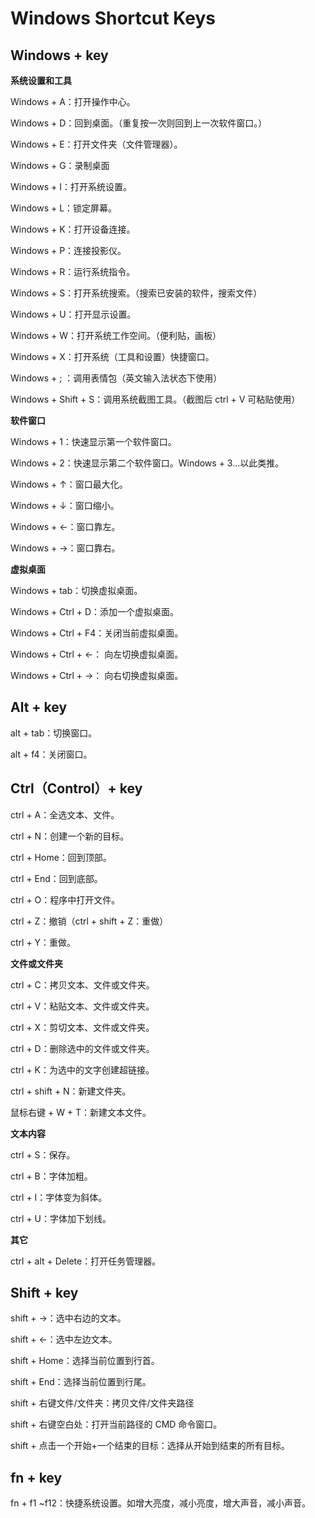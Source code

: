 # Windows Shortcut Keys

## Windows + key

**系统设置和工具**

Windows + A：打开操作中心。

Windows + D：回到桌面。（重复按一次则回到上一次软件窗口。）

Windows + E：打开文件夹（文件管理器）。

Windows + G：录制桌面

Windows + I：打开系统设置。

Windows + L：锁定屏幕。

Windows + K：打开设备连接。

Windows + P：连接投影仪。

Windows + R：运行系统指令。

Windows + S：打开系统搜索。（搜索已安装的软件，搜索文件）

Windows + U：打开显示设置。

Windows + W：打开系统工作空间。（便利贴，画板）

Windows + X：打开系统（工具和设置）快捷窗口。

Windows + ; ：调用表情包（英文输入法状态下使用）

Windows + Shift + S：调用系统截图工具。（截图后 ctrl + V 可粘贴使用）

**软件窗口**

Windows + 1：快速显示第一个软件窗口。

Windows + 2：快速显示第二个软件窗口。Windows + 3...以此类推。

Windows + ↑：窗口最大化。

Windows + ↓：窗口缩小。

Windows + ←：窗口靠左。

Windows + →：窗口靠右。

**虚拟桌面**

Windows + tab：切换虚拟桌面。

Windows + Ctrl + D：添加一个虚拟桌面。

Windows + Ctrl + F4：关闭当前虚拟桌面。

Windows + Ctrl + ←： 向左切换虚拟桌面。

Windows + Ctrl + →： 向右切换虚拟桌面。

## Alt + key

alt + tab：切换窗口。

alt + f4：关闭窗口。

## Ctrl（Control）+ key

ctrl + A：全选文本、文件。

ctrl + N：创建一个新的目标。

ctrl + Home：回到顶部。

ctrl + End：回到底部。

ctrl + O：程序中打开文件。

ctrl + Z：撤销（ctrl + shift + Z：重做）

ctrl + Y：重做。

**文件或文件夹**

ctrl + C：拷贝文本、文件或文件夹。

ctrl + V：粘贴文本、文件或文件夹。

ctrl + X：剪切文本、文件或文件夹。

ctrl + D：删除选中的文件或文件夹。

ctrl + K：为选中的文字创建超链接。

ctrl + shift + N：新建文件夹。

鼠标右键 + W + T：新建文本文件。

**文本内容**

ctrl + S：保存。

ctrl + B：字体加粗。

ctrl + I：字体变为斜体。

ctrl + U：字体加下划线。

**其它**

ctrl + alt + Delete：打开任务管理器。

## Shift + key

shift + →：选中右边的文本。

shift + ←：选中左边文本。

shift + Home：选择当前位置到行首。

shift + End：选择当前位置到行尾。

shift + 右键文件/文件夹：拷贝文件/文件夹路径

shift + 右键空白处：打开当前路径的 CMD 命令窗口。

shift + 点击一个开始+一个结束的目标：选择从开始到结束的所有目标。

## fn + key

fn + f1 ~f12：快捷系统设置。如增大亮度，减小亮度，增大声音，减小声音。